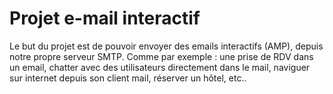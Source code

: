 # Projet e-mail interactif
Le but du projet est de pouvoir envoyer des emails interactifs (AMP), depuis notre propre serveur SMTP. Comme par exemple : une prise de RDV dans un email, chatter avec des utilisateurs directement dans le mail, 
naviguer sur internet depuis son client mail, réserver un hôtel, etc..
